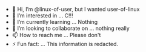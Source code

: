 - 👋 Hi, I’m @linux-of-user, but I wanted user-of-linux
- 👀 I’m interested in ...  C!!!
- 🌱 I’m currently learning ... Nothing
- 💞️ I’m looking to collaborate on ... nothing really
- 📫 How to reach me ... Please don't
- ⚡ Fun fact: ... This information is redacted.

<!---
linux-of-user/linux-of-user is a ✨ special ✨ repository because its `README.md` (this file) appears on your GitHub profile.
You can click the Preview link to take a look at your changes.
--->
